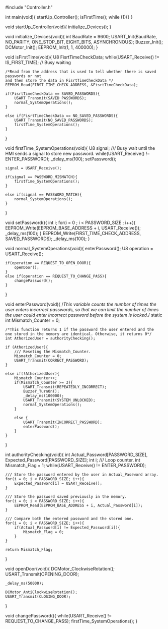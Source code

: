 #include "Controller.h"

int main(void){
	startUp_Controller();
	isFirstTime();
	while (1){}
}

void startUp_Controller(void){
	initialize_Devices();
}


void initialize_Devices(void){
	int BaudRate = 9600;
	USART_Init(BaudRate, NO_PARITY, ONE_STOP_BIT, EIGHT_BITS, ASYNCHRONOUS);
	Buzzer_Init();
	DCMotor_Init();
	EEPROM_Init(1, 1, 400000);
}

void isFirstTime(void){
	U8 FisrtTimeCheckData;
	while(USART_Receive() != IS_FIRST_TIME);  // Busy waiting

	/*Read from the address that is used to tell whether there is saved passwords or not 
	and then store the data in FisrtTimeCheckData */
	EEPROM_Read(FIRST_TIME_CHECK_ADDRESS, &FisrtTimeCheckData);

	if(FisrtTimeCheckData == SAVED_PASSWORDS){
		USART_Transmit(SAVED_PASSWORDS);	
		normal_SystemOperations();
	}
	
	else if(FisrtTimeCheckData == NO_SAVED_PASSWORDS){
		USART_Transmit(NO_SAVED_PASSWORDS);
		firstTime_SystemOperations();
	}
}


void firstTime_SystemOperations(void){
	U8 signal;
	/// Busy wait until the HMI sends a signal to store new password.
	while(USART_Receive() != ENTER_PASSWORD);
	_delay_ms(100);
	setPassword();

	signal = USART_Receive();
	
	if(signal == PASSWORD_MISMATCH){
		firstTime_SystemOperations();
	}
	
	else if(signal == PASSWORD_MATCH){
		normal_SystemOperations();
    }

}

void setPassword(){
	int i;
	for(i = 0 ; i < PASSWORD_SIZE ; i++){
		EEPROM_Write(EEPROM_BASE_ADDRESS + i, USART_Receive());
		_delay_ms(100);
	}
	EEPROM_Write(FIRST_TIME_CHECK_ADDRESS, SAVED_PASSWORDS);
	_delay_ms(100);
}



void normal_SystemOperations(void){
	enterPassword();
	U8 operation = USART_Receive();
	
	if(operation == REQUEST_TO_OPEN_DOOR){
		openDoor();
	}
	else if(operation == REQUEST_TO_CHANGE_PASS){
		changePassword();
	}
}

void enterPassword(void){
	/*This variable counts the number of times the user enters incorrect passwords, 
	so that we can limit the number of times the user could enter incorrect 
	password before the system is locked.*/
	static int Mismatch_Counter = 0;  	
	
	/*This function returns 1 if the password the user entered and the
	one stored in the memory are identical. Otherwise, it returns 0*/
	int AthorizedUser = authorityChecking(); 
	
	if (AthorizedUser){
		/// Reseting the Mismatch_Counter.
		Mismatch_Counter = 0; 
		USART_Transmit(CORRECT_PASSWORD);
	}
	
	else if(!AthorizedUser){
		Mismatch_Counter++;
		if(Mismatch_Counter >= 3){
			USART_Transmit(REPEATEDLY_INCORRECT);
			Buzzer_TurnOn();
			_delay_ms(100000);
			USART_Transmit(SYSTEM_UNLOCKED);
			normal_SystemOperations();
		}
		
		else {
			USART_Transmit(INCORRECT_PASSWORD);
			enterPassword();
		}
	}
}

int authorityChecking(void){
	int Actual_Password[PASSWORD_SIZE], Expected_Password[PASSWORD_SIZE];
	int i;   /// Loop counter.
	int Mismatch_Flag = 1; 
	while(USART_Receive() != ENTER_PASSWORD);
	
	/// Store the password entered by the user in Actual_Password array.
	for(i = 0; i < PASSWORD_SIZE; i++){
		Expected_Password[i] = USART_Receive();
	}
	
	/// Store the password saved previously in the memory.
	for(i = 0; i < PASSWORD_SIZE; i++){
		EEPROM_Read(EEPROM_BASE_ADDRESS + i, Actual_Password[i]);
	}
	
	/// Compare both the entered password and the stored one.
	for(i = 0; i < PASSWORD_SIZE; i++){
		if(Actual_Password[i] != Expected_Password[i]){
			Mismatch_Flag = 0;
		}
	}
	
	return Mismatch_Flag;
}

void openDoor(void){
	DCMotor_ClockwiseRotation();
	USART_Transmit(OPENING_DOOR);
	
	_delay_ms(50000);
	
	DCMotor_AntiClockwiseRotation();
	USART_Transmit(CLOSING_DOOR);	
}

void changePassword(){
	while(USART_Receive() != REQUEST_TO_CHANGE_PASS);
	firstTime_SystemOperations();
}
